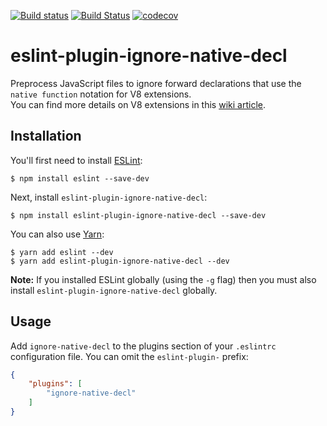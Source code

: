 [![Build status](https://ci.appveyor.com/api/projects/status/uy01qb7ah39klmuq/branch/master?svg=true)](https://ci.appveyor.com/project/darahak/eslint-plugin-ignore-native-decl/branch/master)
[![Build Status](https://travis-ci.org/darahak/eslint-plugin-ignore-native-decl.svg?branch=master)](https://travis-ci.org/darahak/eslint-plugin-ignore-native-decl)
[![codecov](https://codecov.io/gh/darahak/eslint-plugin-ignore-native-decl/branch/master/graph/badge.svg)](https://codecov.io/gh/darahak/eslint-plugin-ignore-native-decl)

# eslint-plugin-ignore-native-decl

Preprocess JavaScript files to ignore forward declarations that use the `native function` notation for V8 extensions.  
You can find more details on V8 extensions in this [wiki article](https://github.com/adobe/brackets-shell/wiki/Writing-V8-Extensions).

## Installation

You'll first need to install [ESLint](http://eslint.org):

```
$ npm install eslint --save-dev
```

Next, install `eslint-plugin-ignore-native-decl`:

```
$ npm install eslint-plugin-ignore-native-decl --save-dev
```

You can also use [Yarn](https://yarnpkg.com/en/):

```
$ yarn add eslint --dev
$ yarn add eslint-plugin-ignore-native-decl --dev
```

**Note:** If you installed ESLint globally (using the `-g` flag) then you must also install `eslint-plugin-ignore-native-decl` globally.

## Usage

Add `ignore-native-decl` to the plugins section of your `.eslintrc` configuration file. You can omit the `eslint-plugin-` prefix:

```json
{
    "plugins": [
        "ignore-native-decl"
    ]
}
```
